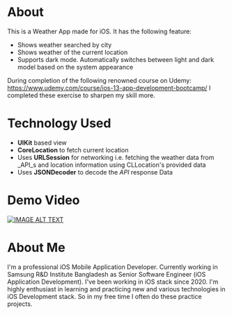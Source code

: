 # About

This is a Weather App made for iOS. It has the following feature:

* Shows weather searched by city
* Shows weather of the current location
* Supports dark mode. Automatically switches between light and dark model based on the system appearance

During completion of the following renowned course on Udemy: https://www.udemy.com/course/ios-13-app-development-bootcamp/ I completed these exercise to sharpen my skill more.

# Technology Used

* **UIKit** based view
* **CoreLocation** to fetch current location
* Uses **URLSession** for networking i.e. fetching the weather data from _API_s and location information using CLLocation's provided data
* Uses **JSONDecoder** to decode the _API_ response Data

# Demo Video

[![IMAGE ALT TEXT](http://img.youtube.com/vi/cCCP8bfibW0/0.jpg)](https://youtube.com/shorts/cCCP8bfibW0?feature=share "Click to Watch")

# About Me

I'm a professional iOS Mobile Application Developer. Currently working in Samsung R&D Institute Bangladesh as Senior Software Engineer (iOS Application Development). I've been working in iOS stack since 2020. I'm highly enthusiast in learning and practicing new and various technologies in iOS Development stack. So in my free time I often do these practice projects.
